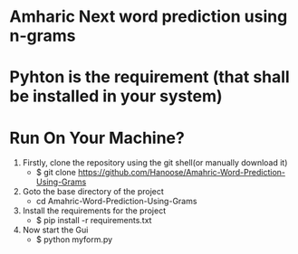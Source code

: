 # Amharic Next word prediction using n-grams

# Pyhton is the requirement (that shall be installed in your system)
 
# Run On Your Machine?
  1. Firstly, clone the repository using the git shell(or manually download it)
      - $ git clone https://github.com/Hanoose/Amahric-Word-Prediction-Using-Grams
  2. Goto the base directory of the project 
     - cd Amahric-Word-Prediction-Using-Grams
  3. Install the requirements for the project 
      - $ pip install -r requirements.txt 
  4. Now start the Gui
      - $ python myform.py
